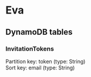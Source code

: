 # Eva

## DynamoDB tables

### InvitationTokens

Partition key: token (type: String)  
Sort key: email (type: String)

